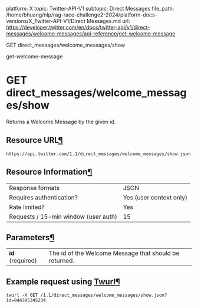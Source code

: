 platform: X
topic: Twitter-API-V1
subtopic: Direct Messages
file_path: /home/bhuang/nlp/rag-race-challenge2-2024/platform-docs-versions/X_Twitter-API-V1/Direct Messages.md
url: https://developer.twitter.com/en/docs/twitter-api/v1/direct-messages/welcome-messages/api-reference/get-welcome-message

GET direct\_messages/welcome\_messages/show

get-welcome-message

# GET direct\_messages/welcome\_messages/show

Returns a Welcome Message by the given id.

## Resource URL[¶](#resource-url "Permalink to this headline")

`https://api.twitter.com/1.1/direct_messages/welcome_messages/show.json`

## Resource Information[¶](#resource-information "Permalink to this headline")

|     |     |
| --- | --- |
| Response formats | JSON |
| Requires authentication? | Yes (user context only) |
| Rate limited? | Yes |
| Requests / 15-min window (user auth) | 15  |

## Parameters[¶](#parameters "Permalink to this headline")

|     |     |
| --- | --- |
| **id** (required) | The id of the Welcome Message that should be returned. |

## Example request using [Twurl](https://github.com/twitter/twurl)[¶](#example-request-using-twurl "Permalink to this headline")

    twurl -X GET /1.1/direct_messages/welcome_messages/show.json?id=844385345234